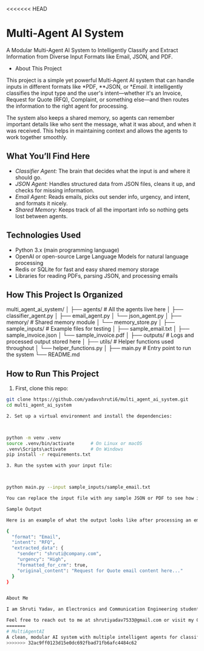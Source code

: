 <<<<<<< HEAD
# Multi-Agent AI System
A Modular Multi-Agent AI System to Intelligently Classify and Extract Information from Diverse Input Formats like Email, JSON, and PDF.

- About This Project

This project is a simple yet powerful Multi-Agent AI system that can handle inputs in different formats like *PDF, **JSON, or **Email*. It intelligently classifies the input type and the user's intent—whether it's an Invoice, Request for Quote (RFQ), Complaint, or something else—and then routes the information to the right agent for processing.

The system also keeps a shared memory, so agents can remember important details like who sent the message, what it was about, and when it was received. This helps in maintaining context and allows the agents to work together smoothly.

## What You’ll Find Here

- *Classifier Agent:* The brain that decides what the input is and where it should go.
- *JSON Agent:* Handles structured data from JSON files, cleans it up, and checks for missing information.
- *Email Agent:* Reads emails, picks out sender info, urgency, and intent, and formats it nicely.
- *Shared Memory:* Keeps track of all the important info so nothing gets lost between agents.

## Technologies Used

- Python 3.x (main programming language)
- OpenAI or open-source Large Language Models for natural language processing
- Redis or SQLite for fast and easy shared memory storage
- Libraries for reading PDFs, parsing JSON, and processing emails

## How This Project Is Organized

multi_agent_ai_system/ │ ├── agents/                # All the agents live here │   ├── classifier_agent.py │   ├── email_agent.py │   └── json_agent.py │ ├── memory/                # Shared memory module │   └── memory_store.py │ ├── sample_inputs/         # Example files for testing │   ├── sample_email.txt │   ├── sample_invoice.json │   └── sample_invoice.pdf │ ├── outputs/               # Logs and processed output stored here │ ├── utils/                 # Helper functions used throughout │   └── helper_functions.py │ ├── main.py                # Entry point to run the system └── README.md

## How to Run This Project

1. First, clone this repo:

```bash
git clone https://github.com/yadavshruti6/multi_agent_ai_system.git
cd multi_agent_ai_system

2. Set up a virtual environment and install the dependencies:



python -m venv .venv
source .venv/bin/activate      # On Linux or macOS
.venv\Scripts\activate         # On Windows
pip install -r requirements.txt

3. Run the system with your input file:



python main.py --input sample_inputs/sample_email.txt

You can replace the input file with any sample JSON or PDF to see how it works.

Sample Output

Here is an example of what the output looks like after processing an email:

{
  "format": "Email",
  "intent": "RFQ",
  "extracted_data": {
    "sender": "shruti@company.com",
    "urgency": "High",
    "formatted_for_crm": true,
    "original_content": "Request for Quote email content here..."
  }
}


About Me

I am Shruti Yadav, an Electronics and Communication Engineering student at IIIT Kota. I am passionate about AI and full-stack development, and this project is a reflection of my enthusiasm for building smart systems that can automate and simplify real-world tasks.

Feel free to reach out to me at shrutiyadav7533@gmail.com or visit my GitHub profile yadavshruti6.
=======
# MultiAgentAI
A clean, modular AI system with multiple intelligent agents for classifying and processing emails, JSON, and documents. Designed for efficient data extraction, intent recognition, and collaborative memory logging. Perfect for showcasing real-world AI and automation skills.
>>>>>>> 32ac9ff0123d15e0dc692fbad71fb6afc4484c62
